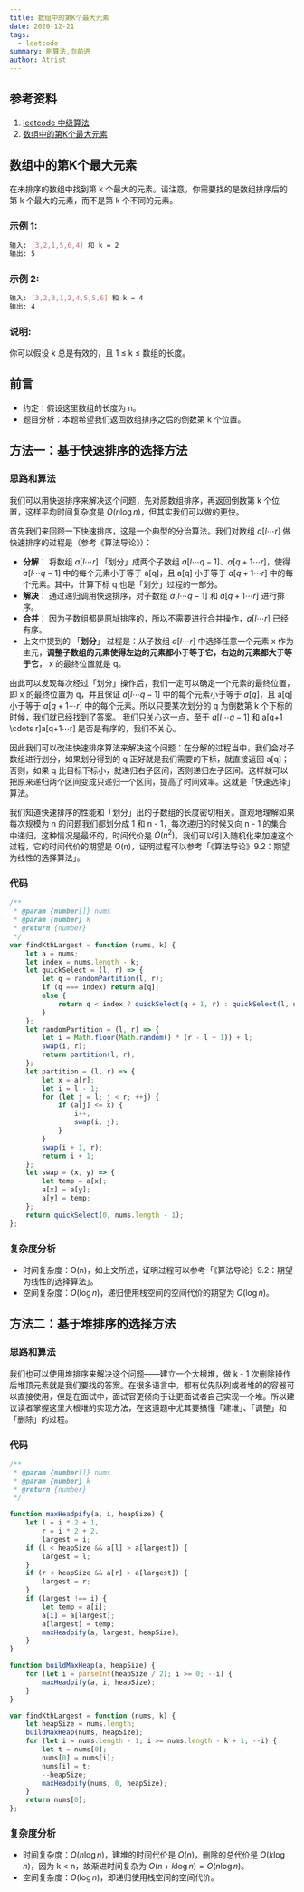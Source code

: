 ```yaml
---
title: 数组中的第K个最大元素
date: 2020-12-21
tags:
  - leetcode
summary: 刷算法,向前进
author: Atrist
---
```


## 参考资料

1. [leetcode 中级算法](https://leetcode-cn.com/leetbook/detail/top-interview-questions-medium/)
2. [数组中的第K个最大元素](https://leetcode-cn.com/problems/kth-largest-element-in-an-array/description/)
## 数组中的第K个最大元素
在未排序的数组中找到第 k 个最大的元素。请注意，你需要找的是数组排序后的第 k 个最大的元素，而不是第 k 个不同的元素。

### 示例 1:
```bash
输入: [3,2,1,5,6,4] 和 k = 2
输出: 5
```
### 示例 2:
```bash
输入: [3,2,3,1,2,4,5,5,6] 和 k = 4
输出: 4
```
### 说明:

你可以假设 k 总是有效的，且 1 ≤ k ≤ 数组的长度。

## 前言
- 约定：假设这里数组的长度为 n。
- 题目分析：本题希望我们返回数组排序之后的倒数第 k 个位置。

## 方法一：基于快速排序的选择方法
### 思路和算法
我们可以用快速排序来解决这个问题，先对原数组排序，再返回倒数第 k 个位置，这样平均时间复杂度是 $O(n \log n)$，但其实我们可以做的更快。

首先我们来回顾一下快速排序，这是一个典型的分治算法。我们对数组 $a[l \cdots r]$ 做快速排序的过程是（参考《算法导论》）：

- **分解**： 将数组 $a[l \cdots r]$ 「划分」成两个子数组 $a[l \cdots q - 1]$、$a[q + 1 \cdots r]$，使得 $a[l \cdots q - 1]$ 中的每个元素小于等于 a[q]，且 a[q] 小于等于 $a[q + 1 \cdots r]$ 中的每个元素。其中，计算下标 q 也是「划分」过程的一部分。
- **解决**： 通过递归调用快速排序，对子数组 $a[l \cdots q - 1]$ 和 $a[q + 1 \cdots r]$ 进行排序。
- **合并**： 因为子数组都是原址排序的，所以不需要进行合并操作，$a[l \cdots r]$ 已经有序。
- 上文中提到的 「**划分**」 过程是：从子数组 $a[l \cdots r]$ 中选择任意一个元素 x 作为主元，**调整子数组的元素使得左边的元素都小于等于它，右边的元素都大于等于它**， x 的最终位置就是 q。


由此可以发现每次经过「划分」操作后，我们一定可以确定一个元素的最终位置，即 x 的最终位置为 q，并且保证 $a[l \cdots q - 1]$ 中的每个元素小于等于 $a[q]$，且 a[q] 小于等于 $a[q + 1 \cdots r]$ 中的每个元素。所以只要某次划分的 q 为倒数第 k 个下标的时候，我们就已经找到了答案。 我们只关心这一点，至于 $a[l \cdots q - 1]$ 和 a[q+1 \cdots r]a[q+1⋯r] 是否是有序的，我们不关心。

因此我们可以改进快速排序算法来解决这个问题：在分解的过程当中，我们会对子数组进行划分，如果划分得到的 q 正好就是我们需要的下标，就直接返回 a[q]；否则，如果 q 比目标下标小，就递归右子区间，否则递归左子区间。这样就可以把原来递归两个区间变成只递归一个区间，提高了时间效率。这就是「快速选择」算法。

我们知道快速排序的性能和「划分」出的子数组的长度密切相关。直观地理解如果每次规模为 n 的问题我们都划分成 1 和 n - 1，每次递归的时候又向 n - 1 的集合中递归，这种情况是最坏的，时间代价是 $O(n ^ 2)$。我们可以引入随机化来加速这个过程，它的时间代价的期望是 O(n)，证明过程可以参考「《算法导论》9.2：期望为线性的选择算法」。


### 代码
```js
/**
 * @param {number[]} nums
 * @param {number} k
 * @return {number}
 */
var findKthLargest = function (nums, k) {
    let a = nums;
    let index = nums.length - k;
    let quickSelect = (l, r) => {
        let q = randomPartition(l, r);
        if (q === index) return a[q];
        else {
            return q < index ? quickSelect(q + 1, r) : quickSelect(l, q - 1);
        }
    };
    let randomPartition = (l, r) => {
        let i = Math.floor(Math.random() * (r - l + 1)) + l;
        swap(i, r);
        return partition(l, r);
    };
    let partition = (l, r) => {
        let x = a[r];
        let i = l - 1;
        for (let j = l; j < r; ++j) {
            if (a[j] <= x) {
                i++;
                swap(i, j);
            }
        }
        swap(i + 1, r);
        return i + 1;
    };
    let swap = (x, y) => {
        let temp = a[x];
        a[x] = a[y];
        a[y] = temp;
    };
    return quickSelect(0, nums.length - 1);
};
```

### 复杂度分析

- 时间复杂度：O(n)，如上文所述，证明过程可以参考「《算法导论》9.2：期望为线性的选择算法」。
- 空间复杂度：$O(\log n)$，递归使用栈空间的空间代价的期望为 $O(\log n)$。

## 方法二：基于堆排序的选择方法
### 思路和算法
我们也可以使用堆排序来解决这个问题——建立一个大根堆，做 k - 1 次删除操作后堆顶元素就是我们要找的答案。在很多语言中，都有优先队列或者堆的的容器可以直接使用，但是在面试中，面试官更倾向于让更面试者自己实现一个堆。所以建议读者掌握这里大根堆的实现方法，在这道题中尤其要搞懂「建堆」、「调整」和「删除」的过程。

### 代码
```js
/**
 * @param {number[]} nums
 * @param {number} k
 * @return {number}
 */

function maxHeadpify(a, i, heapSize) {
    let l = i * 2 + 1,
        r = i * 2 + 2,
        largest = i;
    if (l < heapSize && a[l] > a[largest]) {
        largest = l;
    }
    if (r < heapSize && a[r] > a[largest]) {
        largest = r;
    }
    if (largest !== i) {
        let temp = a[i];
        a[i] = a[largest];
        a[largest] = temp;
        maxHeadpify(a, largest, heapSize);
    }
}

function buildMaxHeap(a, heapSize) {
    for (let i = parseInt(heapSize / 2); i >= 0; --i) {
        maxHeadpify(a, i, heapSize);
    }
}

var findKthLargest = function (nums, k) {
    let heapSize = nums.length;
    buildMaxHeap(nums, heapSize);
    for (let i = nums.length - 1; i >= nums.length - k + 1; --i) {
        let t = nums[0];
        nums[0] = nums[i];
        nums[i] = t;
        --heapSize;
        maxHeadpify(nums, 0, heapSize);
    }
    return nums[0];
};
```
### 复杂度分析
- 时间复杂度：$O(n \log n)$，建堆的时间代价是 $O(n)$，删除的总代价是 $O(k \log n)$，因为 k < n，故渐进时间复杂为 $O(n + k \log n) = O(n \log n)$。
- 空间复杂度：$O(\log n)$，即递归使用栈空间的空间代价。


